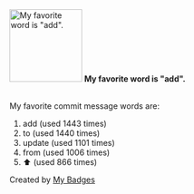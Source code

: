 <img src="https://my-badges.github.io/my-badges/favorite-word.png" alt="My favorite word is &quot;add&quot;." title="My favorite word is &quot;add&quot;." width="128">
<strong>My favorite word is &quot;add&quot;.</strong>
<br><br>

My favorite commit message words are:

1. add (used 1443 times)
2. to (used 1440 times)
3. update (used 1101 times)
4. from (used 1006 times)
5. :arrow_up: (used 866 times)


Created by <a href="https://github.com/my-badges/my-badges">My Badges</a>